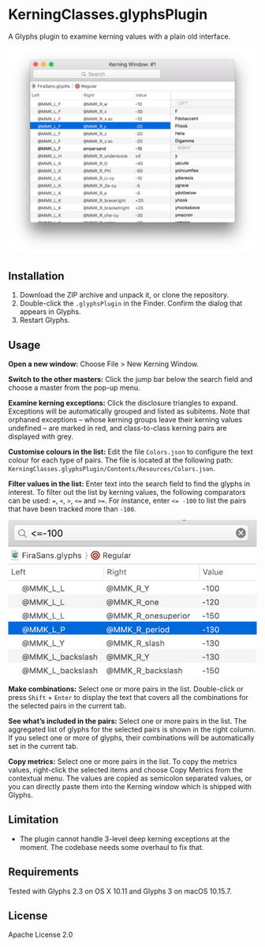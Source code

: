 # KerningClasses.glyphsPlugin

A Glyphs plugin to examine kerning values with a plain old interface.

![](KerningClasses.png)

## Installation

1. Download the ZIP archive and unpack it, or clone the repository.
2. Double-click the `.glyphsPlugin` in the Finder. Confirm the dialog that appears in Glyphs.
3. Restart Glyphs.

## Usage

**Open a new window:** Choose File > New Kerning Window.

**Switch to the other masters:** Click the jump bar below the search field and choose a master from the pop-up menu.

**Examine kerning exceptions:** Click the disclosure triangles to expand. Exceptions will be automatically grouped and listed as subitems. Note that orphaned exceptions – whose kerning groups leave their kerning values undefined – are marked in red, and class-to-class kerning pairs are displayed with grey.

**Customise colours in the list:** Edit the file `Colors.json` to configure the text colour for each type of pairs. The file is located at the following path: `KerningClasses.glyphsPlugin/Contents/Resources/Colors.json`.

**Filter values in the list:** Enter text into the search field to find the glyphs in interest. To filter out the list by kerning values, the following comparators can be used: `=`, `<`, `>`, `<=` and `>=`. For instance, enter `<= -100` to list the pairs that have been tracked more than `-100`.

![](KerningClassesFilter.png)

**Make combinations:** Select one or more pairs in the list. Double-click or press `Shift` + `Enter` to display the text that covers all the combinations for the selected pairs in the current tab.

**See what’s included in the pairs:** Select one or more pairs in the list. The aggregated list of glyphs for the selected pairs is shown in the right column. If you select one or more of glyphs, their combinations will be automatically set in the current tab.

**Copy metrics:** Select one or more pairs in the list. To copy the metrics values, right-click the selected items and choose Copy Metrics from the contextual menu. The values are copied as semicolon separated values, or you can directly paste them into the Kerning window which is shipped with Glyphs.


## Limitation

- The plugin cannot handle 3-level deep kerning exceptions at the moment. The codebase needs some overhaul to fix that.

## Requirements

Tested with Glyphs 2.3 on OS X 10.11 and Glyphs 3 on macOS 10.15.7.

## License

Apache License 2.0
